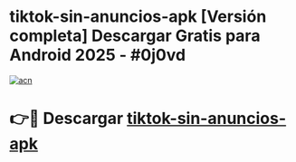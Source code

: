 # tiktok-sin-anuncios-apk  [Versión completa] Descargar Gratis para Android 2025 - #0j0vd

[![acn](https://github.com/user-attachments/assets/0f9c940e-d8b0-45ae-aac7-cd30a18b3e1c)](https://apps.freeplayer.one?title=tiktok-sin-anuncios-apk&ref=9F)

# 👉🔴 Descargar [tiktok-sin-anuncios-apk](https://apps.freeplayer.one?title=tiktok-sin-anuncios-apk&ref=9F)